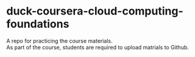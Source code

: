 # duck-coursera-cloud-computing-foundations
A repo for practicing the course materials.   
As part of the course, students are required to upload matrials to Github. 
